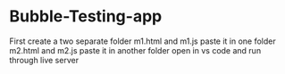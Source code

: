 # Bubble-Testing-app

First create a two separate folder
m1.html and m1.js paste it in one folder
m2.html and m2.js paste it in another folder
open in vs code and run through live server 
